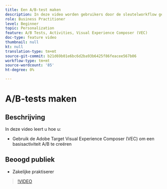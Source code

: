 ```yaml
---
title: Een A/B-test maken
description: In deze video worden gebruikers door de sleutelworkflow geleid voor het maken van A/B-activiteiten in Adobe Target. Bekijk deze video om te leren hoe te om een basisactiviteit A/B tot stand te brengen gebruikend Visual Experience Composer (VEC).
role: Business Practitioner
level: Beginner
topic: Personalization
feature: A/B Tests, Activities, Visual Experience Composer (VEC)
doc-type: feature video
thumbnail: null
kt: null
translation-type: tm+mt
source-git-commit: b21d69b01e6bc6d2ba93b6425f86feacee567b06
workflow-type: tm+mt
source-wordcount: '85'
ht-degree: 0%

---
```



# A/B-tests maken

## Beschrijving

In deze video leert u hoe u:

* Gebruik de Adobe Target Visual Experience Composer (VEC) om een basisactiviteit A/B te creëren

## Beoogd publiek

* Zakelijke praktiserer

>[!VIDEO](https://video.tv.adobe.com/v/17391/?quality=12)